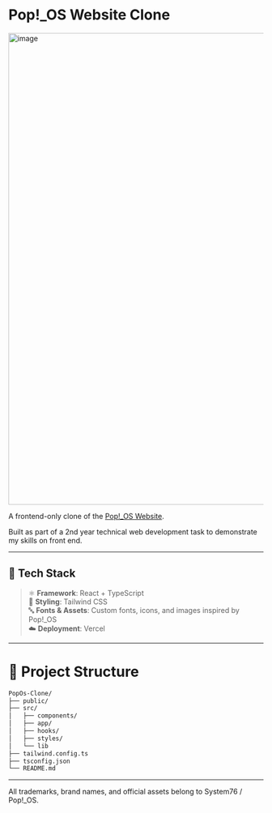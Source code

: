 # Pop!_OS Website Clone  

<img width="1874" height="932" alt="image" src="https://github.com/user-attachments/assets/3c9899be-829e-43ac-9f70-3405ff8fbee6" />


A frontend-only clone of the [Pop!_OS Website](https://system76.com/pop/).  

Built as part of a 2nd year technical web development task to demonstrate my skills on front end.

---

## 🧰 Tech Stack

> ⚛️ **Framework**: React + TypeScript  
> 🎨 **Styling**: Tailwind CSS  
> 🔤 **Fonts & Assets**: Custom fonts, icons, and images inspired by Pop!_OS  
> ☁️ **Deployment**: Vercel  

---

# 📂 Project Structure
```bash
PopOs-Clone/
├── public/
├── src/
│   ├── components/
│   ├── app/
│   ├── hooks/
│   ├── styles/
│   └── lib
├── tailwind.config.ts
├── tsconfig.json
└── README.md
```
---

All trademarks, brand names, and official assets belong to System76 / Pop!_OS.
